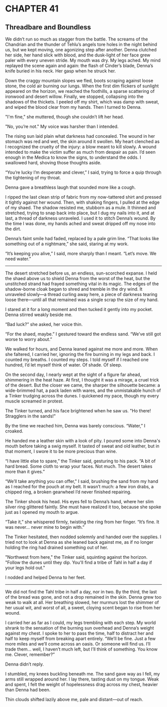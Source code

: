 # CHAPTER 41

## Threadbare and Boundless  

We didn’t run so much as stagger from the battle. The screams of the Chandrian and the thunder of Tehlu’s angels tore holes in the night behind us, but we kept moving, one agonizing step after another. Denna clutched her side, her hand slick with blood, and the dusk-light of her face grew paler with every uneven stride. My mouth was dry. My legs ached. My mind replayed the scene again and again: the flash of Cinder’s blade, Denna’s knife buried in his neck. Her gasp when he struck her.  

Down the craggy mountain slopes we fled, boots scraping against loose stone, the cold air burning our lungs. When the first dim flickers of sunlight appeared on the horizon, we reached the foothills, a sparse scattering of ironwood and desert willow. Finally, we stopped, collapsing into the shadows of the thickets. I peeled off my shirt, which was damp with sweat, and wiped the blood clear from my hands. Then I turned to Denna.  

"I'm fine," she muttered, though she couldn’t lift her head.  

"No, you’re not." My voice was harsher than I intended.  

The rising sun laid plain what darkness had concealed. The wound in her stomach was red and wet, the skin around it swollen. My heart clenched as I recognized the cruelty of the injury: a blow meant to kill slowly. A wound intended to make the victim suffer as much from despair as pain. I’d seen enough in the Medica to know the signs, to understand the odds. I swallowed hard, shoving those thoughts aside.  

“You’re lucky I’m desperate and clever,” I said, trying to force a quip through the tightening of my throat.  

Denna gave a breathless laugh that sounded more like a cough.  

I ripped the last clean strip of fabric from my now-tattered shirt and pressed it tightly against her wound. Then, with shaking fingers, I pulled at the edge of my shaed. The shadow resisted me, stubborn as a mule. It thinned and stretched, trying to snap back into place, but I dug my nails into it, and at last, a thread of darkness unraveled. I used it to stitch Denna’s wound. By the time I was done, my hands ached and sweat dripped off my nose into the dirt.  

Denna’s faint smile had faded, replaced by a pale grim line. “That looks like something out of a nightmare,” she said, staring at my work.  

“It’s keeping you alive,” I said, more sharply than I meant. “Let’s move. We need water.”  

***  

The desert stretched before us, an endless, sun-scorched expanse. I held the shaed above us to shield Denna from the worst of the heat, but the unstitched strand had frayed something vital in its magic. The edges of the shadow-borne cloak began to shred and tremble in the dry wind. It unraveled slowly—a thread curling away here, a piece of darkness tearing loose there—until all that remained was a single scrap the size of my hand.  

I stared at it for a long moment and then tucked it gently into my pocket. Denna stirred weakly beside me.  

“Bad luck?” she asked, her voice thin.  

“For the shaed, maybe.” I gestured toward the endless sand. “We’ve still got worse to worry about.”  

We walked for hours, and Denna leaned against me more and more. When she faltered, I carried her, ignoring the fire burning in my legs and back. I counted my breaths. I counted my steps. I told myself if I reached one hundred, I’d let myself think of water. Of shade. Of sleep.  

On the second day, I nearly wept at the sight of a figure far ahead, shimmering in the heat haze. At first, I thought it was a mirage, a cruel trick of the desert. But the closer we came, the sharper the silhouette became: a wide-brimmed hat, a pack laden with wares, and the unmistakable hunch of a Tinker trudging across the dunes. I quickened my pace, though my every muscle screamed in protest.  

The Tinker turned, and his face brightened when he saw us. "Ho there! Stragglers in the sands!"  

By the time we reached him, Denna was barely conscious. “Water,” I croaked.  

He handed me a leather skin with a look of pity. I poured some into Denna's mouth before taking a swig myself. It tasted of sweat and old leather, but in that moment, I swore it to be more precious than wine.  

“I have little else to spare,” the Tinker said, gesturing to his pack. “A bit of hard bread. Some cloth to wrap your faces. Not much. The desert takes more than it gives.”  

“We’ll take anything you can offer," I said, brushing the sand from my hand as I reached for the pouch at my belt. It wasn’t much: a few iron drabs, a chipped ring, a broken gearwheel I’d never finished repairing.  

The Tinker shook his head. His eyes fell to Denna’s hand, where her slim silver ring glittered faintly. She must have realized it too, because she spoke just as I opened my mouth to argue.  

“Take it,” she whispered firmly, twisting the ring from her finger. “It’s fine. It was never… never mine to begin with.”  

The Tinker hesitated, then nodded solemnly and handed over the supplies. I tried not to look at Denna as she leaned back against me, as if no longer holding the ring had drained something out of her.  

"Northwest from here," the Tinker said, squinting against the horizon. "Follow the dunes until they dip. You'll find a tribe of Tahl in half a day if your legs hold out."  

I nodded and helped Denna to her feet.  

***  

We did not find the Tahl tribe in half a day, nor in two. By the third, the last of the bread was gone, and not a drop remained in the skin. Denna grew too weak to walk at all. Her breathing slowed, her murmurs lost the shimmer of her usual wit, and worst of all, a sweet, cloying scent began to rise from her wound.  

I carried her as far as I could, my legs trembling with each step. My world shrank to the sensation of the burning sun overhead and Denna’s weight against my chest. I spoke to her to pass the time, half to distract her and half to keep myself from breaking apart entirely. “We’ll be fine. Just a few more miles and we’ll come across an oasis. Or someone will find us. I’ll trade them… well, I haven’t much left, but I’ll think of something. You know me. Clever, remember?”  

Denna didn’t reply.  

I stumbled, my knees buckling beneath me. The sand gave way as I fell, my arms still wrapped around her. I lay there, tasting dust on my tongue. Weak and spent, I felt the weight of hopelessness drag across my chest, heavier than Denna had been.  

Thin clouds shifted lazily above me, pale and distant—out of reach.  
